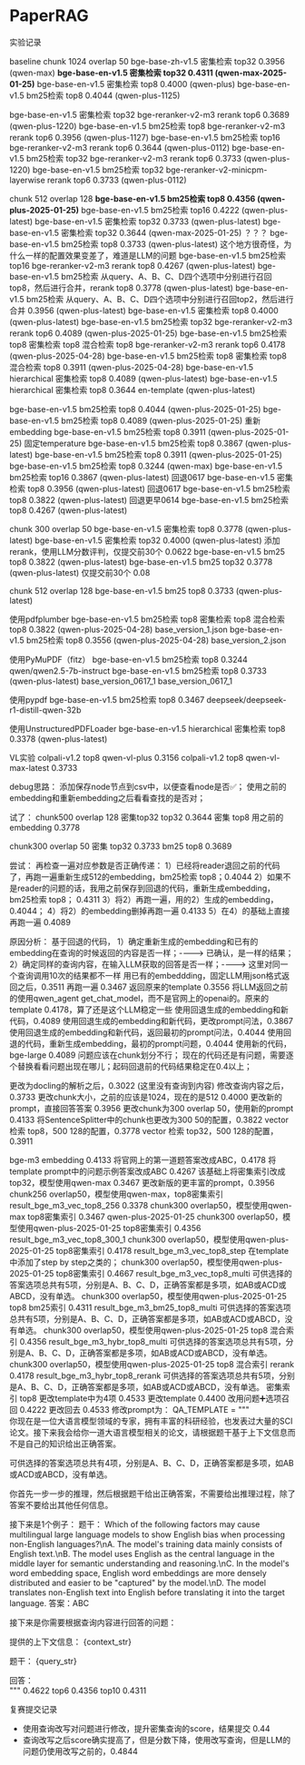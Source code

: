 # PaperRAG

实验记录

baseline
chunk 1024 overlap 50
bge-base-zh-v1.5 密集检索 top32 0.3956  (qwen-max)
**bge-base-en-v1.5 密集检索 top32 0.4311  (qwen-max-2025-01-25)**
bge-base-en-v1.5 密集检索 top8 0.4000 (qwen-plus)
bge-base-en-v1.5 bm25检索 top8 0.4044 (qwen-plus-1125)

bge-base-en-v1.5 密集检索 top32 bge-reranker-v2-m3 rerank top6 0.3689 (qwen-plus-1220)
bge-base-en-v1.5 bm25检索 top8 bge-reranker-v2-m3 rerank top6 0.3956 (qwen-plus-1127)
bge-base-en-v1.5 bm25检索 top16 bge-reranker-v2-m3 rerank top6 0.3644 (qwen-plus-0112)
bge-base-en-v1.5 bm25检索 top32 bge-reranker-v2-m3 rerank top6 0.3733 (qwen-plus-1220)
bge-base-en-v1.5 bm25检索 top32 bge-reranker-v2-minicpm-layerwise rerank top6 0.3733 (qwen-plus-0112)

chunk 512 overlap 128
**bge-base-en-v1.5 bm25检索 top8 0.4356 (qwen-plus-2025-01-25)**
bge-base-en-v1.5 bm25检索 top16 0.4222 (qwen-plus-latest)
bge-base-en-v1.5 密集检索 top32 0.3733 (qwen-plus-latest)
bge-base-en-v1.5 密集检索 top32 0.3644  (qwen-max-2025-01-25) ？？？
bge-base-en-v1.5 bm25检索 top8 0.3733 (qwen-plus-latest)  这个地方很奇怪，为什么一样的配置效果变差了，难道是LLM的问题
bge-base-en-v1.5 bm25检索 top16 bge-reranker-v2-m3 rerank top8 0.4267 (qwen-plus-latest)
bge-base-en-v1.5 bm25检索 从query、A、B、C、D四个选项中分别进行召回top8，然后进行合并，rerank top8 0.3778 (qwen-plus-latest)
bge-base-en-v1.5 bm25检索 从query、A、B、C、D四个选项中分别进行召回top2，然后进行合并 0.3956 (qwen-plus-latest)
bge-base-en-v1.5 密集检索 top8 0.4000 (qwen-plus-latest)
bge-base-en-v1.5 bm25检索 top32 bge-reranker-v2-m3 rerank top6 0.4089 (qwen-plus-2025-01-25)
bge-base-en-v1.5 bm25检索 top8 密集检索 top8 混合检索 top8 bge-reranker-v2-m3 rerank top6 0.4178 (qwen-plus-2025-04-28)
bge-base-en-v1.5 bm25检索 top8 密集检索 top8 混合检索 top8 0.3911 (qwen-plus-2025-04-28)
bge-base-en-v1.5 hierarchical 密集检索 top8 0.4089 (qwen-plus-latest)
bge-base-en-v1.5 hierarchical 密集检索 top8 0.3644 en-template (qwen-plus-latest)

bge-base-en-v1.5 bm25检索 top8 0.4044 (qwen-plus-2025-01-25)
bge-base-en-v1.5 bm25检索 top8 0.4089 (qwen-plus-2025-01-25) 重新embedding
bge-base-en-v1.5 bm25检索 top8 0.3911 (qwen-plus-2025-01-25) 固定temperature
bge-base-en-v1.5 bm25检索 top8 0.3867 (qwen-plus-latest)
bge-base-en-v1.5 bm25检索 top8 0.3911 (qwen-plus-2025-01-25)
bge-base-en-v1.5 bm25检索 top8 0.3244 (qwen-max)
bge-base-en-v1.5 bm25检索 top16 0.3867 (qwen-plus-latest)
回退0617 bge-base-en-v1.5 密集检索 top8 0.3956 (qwen-plus-latest)
回退0617 bge-base-en-v1.5 bm25检索 top8 0.3822 (qwen-plus-latest)
回退更早0614 bge-base-en-v1.5 bm25检索 top8 0.4267 (qwen-plus-latest)

chunk 300 overlap 50
bge-base-en-v1.5 密集检索 top8 0.3778 (qwen-plus-latest)
bge-base-en-v1.5 密集检索 top32 0.4000 (qwen-plus-latest) 添加rerank，使用LLM分数评判，仅提交前30个 0.0622
bge-base-en-v1.5 bm25 top8 0.3822 (qwen-plus-latest)
bge-base-en-v1.5 bm25 top32 0.3778 (qwen-plus-latest)  仅提交前30个 0.08

chunk 512 overlap 128
bge-base-en-v1.5 bm25 top8 0.3733 (qwen-plus-latest)

使用pdfplumber
bge-base-en-v1.5 bm25检索 top8 密集检索 top8 混合检索 top8 0.3822 (qwen-plus-2025-04-28) base_version_1.json
bge-base-en-v1.5 bm25检索 top8  0.3556 (qwen-plus-2025-04-28) base_version_2.json

使用PyMuPDF（fitz）
bge-base-en-v1.5 bm25检索 top8 0.3244 qwen/qwen2.5-7b-instruct
bge-base-en-v1.5 bm25检索 top8 0.3733 (qwen-plus-latest) base_version_0617_1 base_version_0617_1

使用pypdf
bge-base-en-v1.5 bm25检索 top8 0.3467 deepseek/deepseek-r1-distill-qwen-32b

使用UnstructuredPDFLoader
bge-base-en-v1.5 hierarchical 密集检索 top8 0.3378 (qwen-plus-latest)

VL实验
colpali-v1.2 top8 qwen-vl-plus 0.3156
colpali-v1.2 top8 qwen-vl-max-latest 0.3733

debug思路：
添加保存node节点到csv中，以便查看node是否✅；
使用之前的embedding和重新embedding之后看看查找的是否对；

试了：
chunk500 overlap 128
密集top32 top32 0.3644
密集 top8 用之前的embedding 0.3778

chunk300 overlap 50
密集 top32 0.3733
bm25 top8 0.3689

尝试：
再检查一遍对应参数是否正确传递：
1）已经将reader退回之前的代码了，再跑一遍重新生成512的embedding，bm25检索 top8；0.4044
2）如果不是reader的问题的话，我用之前保存到回退的代码，重新生成embedding，bm25检索 top8； 0.4311
3）将2）再跑一遍，用的2）生成的embedding，0.4044；
4）将2）的embedding删掉再跑一遍 0.4133
5）在4）的基础上直接再跑一遍 0.4089

原因分析：
基于回退的代码，
1）确定重新生成的embedding和已有的embedding在查询的时候返回的内容是否一样；----> 已确认，是一样的结果；
2）确定同样的查询内容，在输入LLM获取的回答是否一样；----> 这里对同一个查询调用10次的结果都不一样
用已有的embeddding，固定LLM用json格式返回之后，0.3511
再跑一遍 0.3467
返回原来的template 0.3556
将LLM返回之前的使用qwen_agent get_chat_model，而不是官网上的openai的。原来的template 0.4178，算了还是这个LLM稳定一些
使用回退生成的embedding和新代码，0.4089
使用回退生成的embedding和新代码，更改prompt问法，0.3867
使用回退生成的embedding和新代码，返回最初的prompt问法，0.4044
使用回退的代码，重新生成embedding，最初的prompt问题，0.4044
使用新的代码，bge-large 0.4089 问题应该在chunk划分不行；
现在的代码还是有问题，需要逐个替换看看问题出现在哪儿；起码回退前的代码结果稳定在0.4以上；

更改为docling的解析之后，0.3022 (这里没有查询到内容)
修改查询内容之后，0.3733
更改chunk大小，之前的应该是1024，现在的是512 0.4000
更改新的prompt，直接回答答案 0.3956
更改chunk为300 overlap 50，使用新的prompt 0.4133
将SentenceSplitter中的chunk也更改为300 50的配置，0.3822
vector 检索 top8，500 128的配置，0.3778
vector 检索 top32，500 128的配置，0.3911

bge-m3 embedding 0.4133
将官网上的第一道题答案改成ABC，0.4178
将template prompt中的问题示例答案改成ABC 0.4267 该基础上将密集索引改成top32，模型使用qwen-max 0.3467
更改新版的更丰富的prompt，0.3956
chunk256 overlap50，模型使用qwen-max，top8密集索引 result_bge_m3_vec_top8_256 0.3378
chunk300 overlap50，模型使用qwen-max top8密集索引 0.3467 qwen-plus-2025-01-25
chunk300 overlap50，模型使用qwen-plus-2025-01-25 top8密集索引 0.4356 result_bge_m3_vec_top8_300_1
chunk300 overlap50，模型使用qwen-plus-2025-01-25 top8密集索引 0.4178 result_bge_m3_vec_top8_step 在template中添加了step by step之类的；
chunk300 overlap50，模型使用qwen-plus-2025-01-25 top8密集索引 0.4667 result_bge_m3_vec_top8_multi 可供选择的答案选项总共有5项，分别是A、B、C、D，正确答案都是多项，如AB或ACD或ABCD，没有单选。
chunk300 overlap50，模型使用qwen-plus-2025-01-25 top8 bm25索引 0.4311 result_bge_m3_bm25_top8_multi 可供选择的答案选项总共有5项，分别是A、B、C、D，正确答案都是多项，如AB或ACD或ABCD，没有单选。
chunk300 overlap50，模型使用qwen-plus-2025-01-25 top8 混合索引 0.4356 result_bge_m3_hybr_top8_multi 可供选择的答案选项总共有5项，分别是A、B、C、D，正确答案都是多项，如AB或ACD或ABCD，没有单选。
chunk300 overlap50，模型使用qwen-plus-2025-01-25 top8 混合索引 rerank 0.4178 result_bge_m3_hybr_top8_rerank 可供选择的答案选项总共有5项，分别是A、B、C、D，正确答案都是多项，如AB或ACD或ABCD，没有单选。
密集索引 top8 更改template中为4项 0.4533
更改template 0.4400
改用问题➕选项召回 0.4222 更改回去 0.4533
修改prompt为：
QA_TEMPLATE = """\
你现在是一位大语言模型领域的专家，拥有丰富的科研经验，也发表过大量的SCI论文。接下来我会给你一道大语言模型相关的论文，请根据题干基于上下文信息而不是自己的知识给出正确答案。

可供选择的答案选项总共有4项，分别是A、B、C、D，正确答案都是多项，如AB或ACD或ABCD，没有单选。

你首先一步一步的推理，然后根据题干给出正确答案，不需要给出推理过程，除了答案不要给出其他任何信息。

接下来是1个例子：
题干：
Which of the following factors may cause multilingual large language models to show English bias when processing non-English languages?\nA. The model's training data mainly consists of English text.\nB. The model uses English as the central language in the middle layer for semantic understanding and reasoning.\nC. In the model's word embedding space, English word embeddings are more densely distributed and easier to be \"captured\" by the model.\nD. The model translates non-English text into English before translating it into the target language.
答案：ABC

接下来是你需要根据查询内容进行回答的问题：

提供的上下文信息：
{context_str}

题干：
{query_str}

回答：\
""" 0.4622
top6 0.4356 top10 0.4311

复赛提交记录

* 使用查询改写对问题进行修改，提升密集查询的score，结果提交 0.44
* 查询改写之后score确实提高了，但是分数下降，使用改写查询，但是LLM的问题仍使用改写之前的，0.4844

